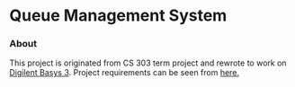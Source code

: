 # Queue Management System
### About
This project is originated from CS 303 term project and rewrote to work on [Digilent Basys 3](https://reference.digilentinc.com/reference/programmable-logic/basys-3/reference-manual). Project requirements can be seen from [here.](https://suoglu.github.io/misc/other/Term_Project_Fall_2015-2016+v.1.pdf)
